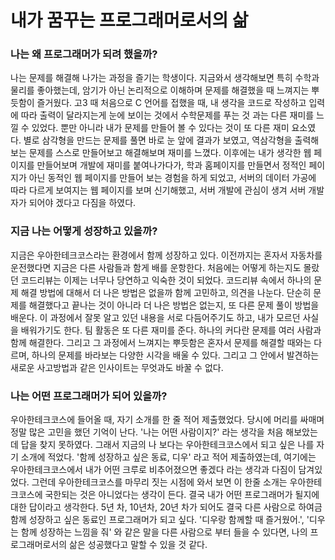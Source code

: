 # 내가 꿈꾸는 프로그래머로서의 삶

### 나는 왜 프로그래머가 되려 했을까?

나는 문제를 해결해 나가는 과정을 즐기는 학생이다.
지금와서 생각해보면 특히 수학과 물리를 좋아했는데, 암기가 아닌 논리적으로 이해하며 문제를 해결했을 때 느껴지는 뿌듯함이 즐거웠다.
고3 때 처음으로 C 언어를 접했을 때, 내 생각을 코드로 작성하고 입력에 따라 출력이 달라지는게 눈에 보이는 것에서 수학문제를 푸는 것 과는 다른 재미를 느낄 수 있었다.
뿐만 아니라 내가 문제를 만들어 볼 수 있다는 것이 또 다른 재미 요소였다.
별로 삼각형을 만드는 문제를 풀면 바로 눈 앞에 결과가 보였고, 역삼각형을 출력해보는 문제를 스스로 만들어보고 해결해보며 재미를 느꼈다.
이후에는 내가 생각한 웹 페이지를 만들어보며 개발에 재미를 붙여나가다가,
학과 홈페이지를 만들면서 정적인 페이지가 아닌 동적인 웹 페이지를 만들어 보는 경험을 하게 되었고,
서버의 데이터 가공에 따라 다르게 보여지는 웹 페이지를 보며 신기해했고, 서버 개발에 관심이 생겨 서버 개발자가 되어야 겠다고 다짐을 하였다.

### 지금 나는 어떻게 성장하고 있을까?

지금은 우아한테크코스라는 환경에서 함께 성장하고 있다.
이전까지는 혼자서 자동차를 운전했다면 지금은 다른 사람들과 함게 배를 운항한다.
처음에는 어떻게 하는지도 몰랐던 코드리뷰는 이제는 너무나 당연하고 익숙한 것이 되었다.
코드리뷰 속에서 하나의 문제 해결 방법에 대해서 더 나은 방법은 없을까 함께 고민하고, 의견을 나눈다.
단순히 문제를 해결했다고 끝나는 것이 아니라 더 나은 방법은 없는지, 또 다른 문제 풀이 방법을 배운다.
이 과정에서 잘못 알고 있던 내용을 서로 다듬어주기도 하고, 내가 모르던 사실을 배워가기도 한다.
팀 활동은 또 다른 재미를 준다.
하나의 커다란 문제를 여러 사람과 함께 해결한다.
그리고 그 과정에서 느껴지는 뿌듯함은 혼자서 문제를 해결할 때와는 다르며,
하나의 문제를 바라보는 다양한 시각을 배울 수 있다.
그리고 그 안에서 발견하는 새로운 사고방법과 같은 인사이트는 무엇과도 바꿀 수 없다.

### 나는 어떤 프로그래머가 되어 있을까?

우아한테크코스에 들어올 때, 자기 소개를 한 줄 적어 제출했었다.
당시에 머리를 싸매며 정말 많은 고민을 했던 기억이 난다. '나는 어떤 사람이지?' 라는 생각을 처음 해보았는데 답을 찾지 못하였다.
그래서 지금의 나 보다는 우아한테크코스에서 되고 싶은 나를 자기 소개에 적었다.
'함께 성장하고 싶은 동료, 디우' 라고 적어 제출하였는데, 여기에는 우아한테크코스에서 내가 어떤 크루로 비추어졌으면 좋겠다 라는 생각과 다짐이 담겨있었다.
그런데 우아한테크코스를 마무리 짓는 시점에 와서 보면 이 한줄 소개는 우아한테크코스에 국한되는 것은 아니었다는 생각이 든다.
결국 내가 어떤 프로그래머가 될지에 대한 답이라고 생각한다.
5년 차, 10년차, 20년 차가 되어도 결국 다른 사람으로 하여금 함께 성장하고 싶은 동료인 프로그래머가 되고 싶다.
'디우랑 함께할 때 즐거웠어.', '디우는 함께 성장하는 느낌을 줘' 와 같은 말을 다른 사람으로 부터 들을 수 있다면,
나의 프로그래머로서의 삶은 성공했다고 말할 수 있을 것 같다.
